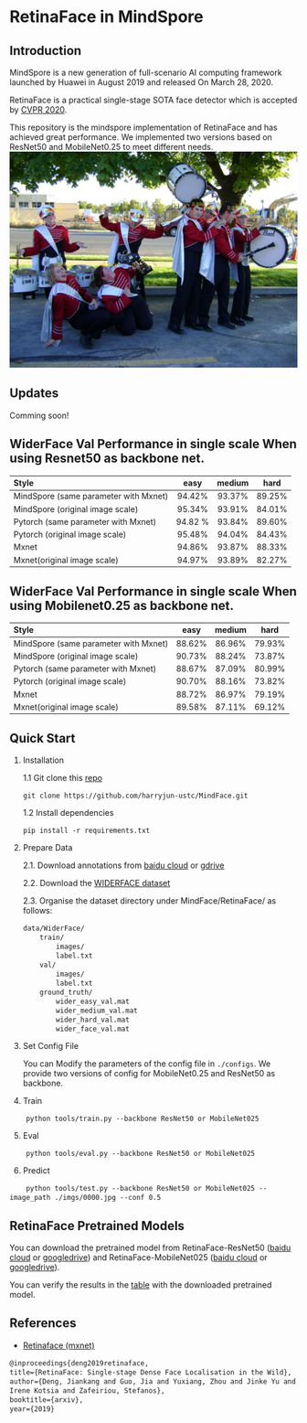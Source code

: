 # RetinaFace in MindSpore


## Introduction
MindSpore is a new generation of full-scenario AI computing framework launched by Huawei in August 2019 and released On March 28, 2020.

RetinaFace is a practical single-stage SOTA face detector which is accepted by [CVPR 2020](https://openaccess.thecvf.com/content_CVPR_2020/html/Deng_RetinaFace_Single-Shot_Multi-Level_Face_Localisation_in_the_Wild_CVPR_2020_paper.html). 


This repository is the mindspore implementation of RetinaFace and has achieved great performance. We implemented two versions based on ResNet50 and MobileNet0.25 to meet different needs.
![retinaface_picture](imgs/0000_pred.jpg)

## Updates
Comming soon!


<!--   
## WiderFace Val Performance

WiderFace Val Performance When using Resnet50 or MobileNet0.25 as backbone, comparing with MxNet implement.
| Model | Easy-set | Mesium-set | Hard-set |
| :-- | :-: | :-: | :-: |
| RetinaFace_mobile025(MindSpore) | 88.62% | 86.96% | 79.93% |
| RetinaFace_mobile025(MxNet) | 88.72% | 86.97% | 79.19% |
| RetinaFace_resnet50(MindSpore) | 94.42% | 93.37% | 89.25% |
| RetinaFace_resnet50(MxNet) | 94.86% | 93.87% | 88.33% | -->

## WiderFace Val Performance in single scale When using Resnet50 as backbone net.
| Style | easy | medium | hard |
|:-|:-:|:-:|:-:|
| MindSpore (same parameter with Mxnet) | 94.42% | 93.37% | 89.25% |
| MindSpore (original image scale) | 95.34% | 93.91% | 84.01% |
| Pytorch (same parameter with Mxnet) | 94.82 % | 93.84% | 89.60% |
| Pytorch (original image scale) | 95.48% | 94.04% | 84.43% |
| Mxnet | 94.86% | 93.87% | 88.33% |
| Mxnet(original image scale) | 94.97% | 93.89% | 82.27% |

## WiderFace Val Performance in single scale When using Mobilenet0.25 as backbone net.
| Style | easy | medium | hard |
|:-|:-:|:-:|:-:|
| MindSpore (same parameter with Mxnet) | 88.62% | 86.96% | 79.93% |
| MindSpore (original image scale) | 90.73% | 88.24% | 73.87% |
| Pytorch (same parameter with Mxnet) | 88.67% | 87.09% | 80.99% |
| Pytorch (original image scale) | 90.70% | 88.16% | 73.82% |
| Mxnet | 88.72% | 86.97% | 79.19% |
| Mxnet(original image scale) | 89.58% | 87.11% | 69.12% |


## Quick Start
1. Installation

    1.1 Git clone this [repo](https://github.com/harryjun-ustc/MindFace)

    ```
    git clone https://github.com/harryjun-ustc/MindFace.git
    ```

    1.2 Install dependencies

    ```
    pip install -r requirements.txt
    ```

2. Prepare Data

    2.1. Download annotations from [baidu cloud]([link](https://pan.baidu.com/s/1Laby0EctfuJGgGMgRRgykA)) or [gdrive]([link](https://www.dropbox.com/s/7j70r3eeepe4r2g/retinaface_gt_v1.1.zip?dl=0))

    2.2. Download the [WIDERFACE dataset](http://shuoyang1213.me/WIDERFACE/)

    2.3. Organise the dataset directory under MindFace/RetinaFace/ as follows:
    ```
    data/WiderFace/
        train/
            images/
            label.txt
        val/
            images/
            label.txt
        ground_truth/
            wider_easy_val.mat
            wider_medium_val.mat
            wider_hard_val.mat
            wider_face_val.mat
    ```
3. Set Config File

    You can Modify the parameters of the config file in ```./configs```.
    We provide two versions of config for MobileNet0.25 and ResNet50 as backbone.

4. Train


```
    python tools/train.py --backbone ResNet50 or MobileNet025
```

5. Eval
```
    python tools/eval.py --backbone ResNet50 or MobileNet025
```

6. Predict
```
    python tools/test.py --backbone ResNet50 or MobileNet025 --image_path ./imgs/0000.jpg --conf 0.5
```



## RetinaFace Pretrained Models
You can download the pretrained model from RetinaFace-ResNet50 ([baidu cloud](link) or [googledrive](link)) and  RetinaFace-MobileNet025 ([baidu cloud](link) or [googledrive](link)). 

You can verify the results in the [table](#widerface-val-performance-in-single-scale-when-using-resnet50-as-backbone-net) with the downloaded pretrained model.


## References
- [Retinaface (mxnet)](https://github.com/deepinsight/insightface/tree/master/RetinaFace)
```
@inproceedings{deng2019retinaface,
title={RetinaFace: Single-stage Dense Face Localisation in the Wild},
author={Deng, Jiankang and Guo, Jia and Yuxiang, Zhou and Jinke Yu and Irene Kotsia and Zafeiriou, Stefanos},
booktitle={arxiv},
year={2019}
```


